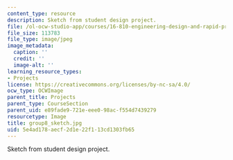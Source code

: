 ```yaml
---
content_type: resource
description: Sketch from student design project.
file: /ol-ocw-studio-app/courses/16-810-engineering-design-and-rapid-prototyping-january-iap-2005/5e4ad178aecf2d1e22f113cd1303fb65_group8_sketch.jpg
file_size: 113783
file_type: image/jpeg
image_metadata:
  caption: ''
  credit: ''
  image-alt: ''
learning_resource_types:
- Projects
license: https://creativecommons.org/licenses/by-nc-sa/4.0/
ocw_type: OCWImage
parent_title: Projects
parent_type: CourseSection
parent_uid: e89fade9-721e-eee0-98ac-f554d7439279
resourcetype: Image
title: group8_sketch.jpg
uid: 5e4ad178-aecf-2d1e-22f1-13cd1303fb65
---
```

Sketch from student design project.